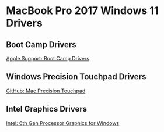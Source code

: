 # MacBook Pro 2017 Windows 11 Drivers

## Boot Camp Drivers
[Apple Support: Boot Camp Drivers](https://support.apple.com/en-us/102622)

## Windows Precision Touchpad Drivers
[GitHub: Mac Precision Touchpad](https://github.com/imbushuo/mac-precision-touchpad/releases/tag/2105-3979)

## Intel Graphics Drivers
[Intel: 6th Gen Processor Graphics for Windows](https://www.intel.com/content/www/us/en/download/762755/intel-6th-gen-processor-graphics-windows.html)
